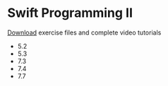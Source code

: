 # Swift Programming II

[Download](https://www.lynda.com/Swift-tutorials/Swift-4-Essential-Training/636121-2.html) exercise files and complete video tutorials
* 5.2
* 5.3
* 7.3
* 7.4
* 7.7